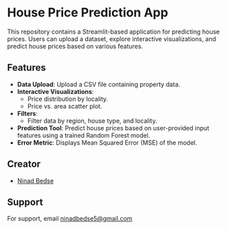 # House Price Prediction App

This repository contains a Streamlit-based application for predicting house prices. Users can upload a dataset, explore interactive visualizations, and predict house prices based on various features.

## Features

- **Data Upload**: Upload a CSV file containing property data.
- **Interactive Visualizations**:
  - Price distribution by locality.
  - Price vs. area scatter plot.
- **Filters**:
  - Filter data by region, house type, and locality.
- **Prediction Tool**: Predict house prices based on user-provided input features using a trained Random Forest model.
- **Error Metric**: Displays Mean Squared Error (MSE) of the model.
## Creator

- [Ninad Bedse](https://github.com/ninadbedse5)

## Support

For support, email ninadbedse5@gmail.com  
